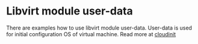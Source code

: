 # Libvirt module user-data

There are examples how to use libvirt module user-data.
User-data is used for initial configuration OS of virtual machine.
Read more at [cloudinit](https://cloudinit.readthedocs.io/en/latest/)

